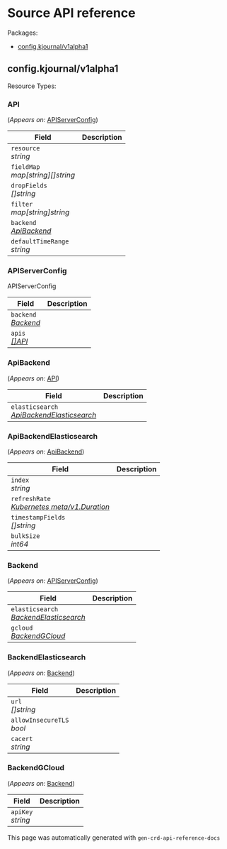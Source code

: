 <h1>Source API reference</h1>
<p>Packages:</p>
<ul class="simple">
<li>
<a href="#config.kjournal%2fv1alpha1">config.kjournal/v1alpha1</a>
</li>
</ul>
<h2 id="config.kjournal/v1alpha1">config.kjournal/v1alpha1</h2>
Resource Types:
<ul class="simple"></ul>
<h3 id="config.kjournal/v1alpha1.API">API
</h3>
<p>
(<em>Appears on:</em>
<a href="#config.kjournal/v1alpha1.APIServerConfig">APIServerConfig</a>)
</p>
<div class="md-typeset__scrollwrap">
<div class="md-typeset__table">
<table>
<thead>
<tr>
<th>Field</th>
<th>Description</th>
</tr>
</thead>
<tbody>
<tr>
<td>
<code>resource</code><br>
<em>
string
</em>
</td>
<td>
</td>
</tr>
<tr>
<td>
<code>fieldMap</code><br>
<em>
map[string][]string
</em>
</td>
<td>
</td>
</tr>
<tr>
<td>
<code>dropFields</code><br>
<em>
[]string
</em>
</td>
<td>
</td>
</tr>
<tr>
<td>
<code>filter</code><br>
<em>
map[string]string
</em>
</td>
<td>
</td>
</tr>
<tr>
<td>
<code>backend</code><br>
<em>
<a href="#config.kjournal/v1alpha1.ApiBackend">
ApiBackend
</a>
</em>
</td>
<td>
</td>
</tr>
<tr>
<td>
<code>defaultTimeRange</code><br>
<em>
string
</em>
</td>
<td>
</td>
</tr>
</tbody>
</table>
</div>
</div>
<h3 id="config.kjournal/v1alpha1.APIServerConfig">APIServerConfig
</h3>
<p>APIServerConfig</p>
<div class="md-typeset__scrollwrap">
<div class="md-typeset__table">
<table>
<thead>
<tr>
<th>Field</th>
<th>Description</th>
</tr>
</thead>
<tbody>
<tr>
<td>
<code>backend</code><br>
<em>
<a href="#config.kjournal/v1alpha1.Backend">
Backend
</a>
</em>
</td>
<td>
</td>
</tr>
<tr>
<td>
<code>apis</code><br>
<em>
<a href="#config.kjournal/v1alpha1.API">
[]API
</a>
</em>
</td>
<td>
</td>
</tr>
</tbody>
</table>
</div>
</div>
<h3 id="config.kjournal/v1alpha1.ApiBackend">ApiBackend
</h3>
<p>
(<em>Appears on:</em>
<a href="#config.kjournal/v1alpha1.API">API</a>)
</p>
<div class="md-typeset__scrollwrap">
<div class="md-typeset__table">
<table>
<thead>
<tr>
<th>Field</th>
<th>Description</th>
</tr>
</thead>
<tbody>
<tr>
<td>
<code>elasticsearch</code><br>
<em>
<a href="#config.kjournal/v1alpha1.ApiBackendElasticsearch">
ApiBackendElasticsearch
</a>
</em>
</td>
<td>
</td>
</tr>
</tbody>
</table>
</div>
</div>
<h3 id="config.kjournal/v1alpha1.ApiBackendElasticsearch">ApiBackendElasticsearch
</h3>
<p>
(<em>Appears on:</em>
<a href="#config.kjournal/v1alpha1.ApiBackend">ApiBackend</a>)
</p>
<div class="md-typeset__scrollwrap">
<div class="md-typeset__table">
<table>
<thead>
<tr>
<th>Field</th>
<th>Description</th>
</tr>
</thead>
<tbody>
<tr>
<td>
<code>index</code><br>
<em>
string
</em>
</td>
<td>
</td>
</tr>
<tr>
<td>
<code>refreshRate</code><br>
<em>
<a href="https://godoc.org/k8s.io/apimachinery/pkg/apis/meta/v1#Duration">
Kubernetes meta/v1.Duration
</a>
</em>
</td>
<td>
</td>
</tr>
<tr>
<td>
<code>timestampFields</code><br>
<em>
[]string
</em>
</td>
<td>
</td>
</tr>
<tr>
<td>
<code>bulkSize</code><br>
<em>
int64
</em>
</td>
<td>
</td>
</tr>
</tbody>
</table>
</div>
</div>
<h3 id="config.kjournal/v1alpha1.Backend">Backend
</h3>
<p>
(<em>Appears on:</em>
<a href="#config.kjournal/v1alpha1.APIServerConfig">APIServerConfig</a>)
</p>
<div class="md-typeset__scrollwrap">
<div class="md-typeset__table">
<table>
<thead>
<tr>
<th>Field</th>
<th>Description</th>
</tr>
</thead>
<tbody>
<tr>
<td>
<code>elasticsearch</code><br>
<em>
<a href="#config.kjournal/v1alpha1.BackendElasticsearch">
BackendElasticsearch
</a>
</em>
</td>
<td>
</td>
</tr>
<tr>
<td>
<code>gcloud</code><br>
<em>
<a href="#config.kjournal/v1alpha1.BackendGCloud">
BackendGCloud
</a>
</em>
</td>
<td>
</td>
</tr>
</tbody>
</table>
</div>
</div>
<h3 id="config.kjournal/v1alpha1.BackendElasticsearch">BackendElasticsearch
</h3>
<p>
(<em>Appears on:</em>
<a href="#config.kjournal/v1alpha1.Backend">Backend</a>)
</p>
<div class="md-typeset__scrollwrap">
<div class="md-typeset__table">
<table>
<thead>
<tr>
<th>Field</th>
<th>Description</th>
</tr>
</thead>
<tbody>
<tr>
<td>
<code>url</code><br>
<em>
[]string
</em>
</td>
<td>
</td>
</tr>
<tr>
<td>
<code>allowInsecureTLS</code><br>
<em>
bool
</em>
</td>
<td>
</td>
</tr>
<tr>
<td>
<code>cacert</code><br>
<em>
string
</em>
</td>
<td>
</td>
</tr>
</tbody>
</table>
</div>
</div>
<h3 id="config.kjournal/v1alpha1.BackendGCloud">BackendGCloud
</h3>
<p>
(<em>Appears on:</em>
<a href="#config.kjournal/v1alpha1.Backend">Backend</a>)
</p>
<div class="md-typeset__scrollwrap">
<div class="md-typeset__table">
<table>
<thead>
<tr>
<th>Field</th>
<th>Description</th>
</tr>
</thead>
<tbody>
<tr>
<td>
<code>apiKey</code><br>
<em>
string
</em>
</td>
<td>
</td>
</tr>
</tbody>
</table>
</div>
</div>
<div class="admonition note">
<p class="last">This page was automatically generated with <code>gen-crd-api-reference-docs</code></p>
</div>
